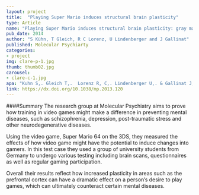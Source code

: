 ```yaml
---
layout: project
title:  "Playing Super Mario induces structural brain plasticity"
type: Article
name: "Playing Super Mario induces structural brain plasticity: gray matter changes resulting from training with a commercial video game"
pub_date: 2014
author: "S Kühn, T Gleich, R C Lorenz, U Lindenberger and J Gallinat"
published: Molecular Psychiarty
categories:
- project
img: clare-p-1.jpg
thumb: thumb02.jpg
carousel:
- clare-c-1.jpg
apa: "Kuhn S,. Gleich T,.  Lorenz R, C,. Lindenberger U,. & Gallinat J,. (2014). Playing Super Mario induces structural brain plasticity: gray matter changes resulting from training with a commercial video game. Molecular Psychiatry, 19, 265-271."
link: https://dx.doi.org/10.1038/mp.2013.120
---
```

####Summary
The research group at Molecular Psychiatry aims to prove how training in video games might make a difference in preventing mental diseases, such as schizophrenia, depression, post-traumatic stress and other neurodegenerative diseases.

Using the video game, Super Mario 64 on the 3DS, they measured the effects of how video game might have the potential to induce changes into gamers. In this test case they used a group of university students from Germany to undergo various testing including brain scans, questionnaires as well as regular gaming participation.

Overall their results reflect how increased plasticity in areas such as the prefrontal cortex can have a dramatic effect on a person’s desire to play games, which can ultimately counteract certain mental diseases.